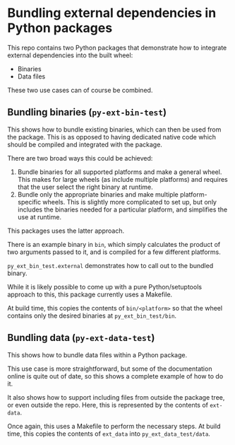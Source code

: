 # Bundling external dependencies in Python packages

This repo contains two Python packages
that demonstrate how to integrate external dependencies
into the built wheel:
* Binaries
* Data files

These two use cases can of course be combined.

## Bundling binaries (`py-ext-bin-test`)

This shows how to bundle existing binaries,
which can then be used from the package.
This is as opposed to having dedicated native code
which should be compiled and integrated with the package.

There are two broad ways this could be achieved:
1. Bundle binaries for all supported platforms
  and make a general wheel.
  This makes for large wheels (as include multiple platforms)
  and requires that the user select the right binary at runtime.
2. Bundle only the appropriate binaries
  and make multiple platform-specific wheels.
  This is slightly more complicated to set up,
  but only includes the binaries needed for a particular platform,
  and simplifies the use at runtime.

This packages uses the latter approach.

There is an example binary in `bin`,
which simply calculates the product of two arguments passed to it,
and is compiled for a few different platforms.

`py_ext_bin_test.external` demonstrates how to
call out to the bundled binary.

While it is likely possible to come up with
a pure Python/setuptools approach to this,
this package currently uses a Makefile.

At build time,
this copies the contents of `bin/<platform>`
so that the wheel contains only the desired binaries
at `py_ext_bin_test/bin`.

## Bundling data (`py-ext-data-test`)

This shows how to bundle data files
within a Python package.

This use case is more straightforward,
but some of the documentation online
is quite out of date,
so this shows a complete example of how to do it.

It also shows how to support
including files from outside the package tree,
or even outside the repo.
Here, this is represented by the contents of `ext-data`.

Once again, this uses a Makefile to perform the necessary steps.
At build time,
this copies the contents of `ext_data`
into `py_ext_data_test/data`.
